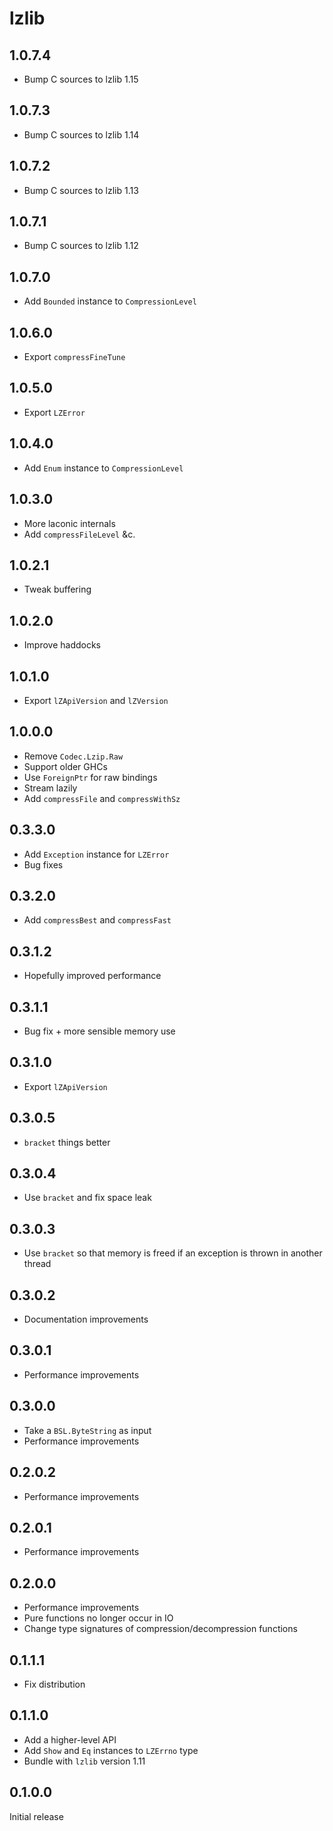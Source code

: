 # lzlib

## 1.0.7.4

  * Bump C sources to lzlib 1.15

## 1.0.7.3

  * Bump C sources to lzlib 1.14

## 1.0.7.2

  * Bump C sources to lzlib 1.13

## 1.0.7.1

  * Bump C sources to lzlib 1.12

## 1.0.7.0

  * Add `Bounded` instance to `CompressionLevel`

## 1.0.6.0

  * Export `compressFineTune`

## 1.0.5.0

  * Export `LZError`

## 1.0.4.0

  * Add `Enum` instance to `CompressionLevel`

## 1.0.3.0

  * More laconic internals
  * Add `compressFileLevel` &c.

## 1.0.2.1

  * Tweak buffering

## 1.0.2.0

  * Improve haddocks

## 1.0.1.0

  * Export `lZApiVersion` and `lZVersion`

## 1.0.0.0

  * Remove `Codec.Lzip.Raw`
  * Support older GHCs
  * Use `ForeignPtr` for raw bindings
  * Stream lazily
  * Add `compressFile` and `compressWithSz`

## 0.3.3.0

  * Add `Exception` instance for `LZError`
  * Bug fixes

## 0.3.2.0

  * Add `compressBest` and `compressFast`

## 0.3.1.2

  * Hopefully improved performance

## 0.3.1.1

  * Bug fix + more sensible memory use

## 0.3.1.0

  * Export `lZApiVersion`

## 0.3.0.5

  * `bracket` things better

## 0.3.0.4

  * Use `bracket` and fix space leak

## 0.3.0.3

  * Use `bracket` so that memory is freed if an exception is thrown in another
    thread

## 0.3.0.2

  * Documentation improvements

## 0.3.0.1

  * Performance improvements

## 0.3.0.0

  * Take a `BSL.ByteString` as input
  * Performance improvements

## 0.2.0.2

  * Performance improvements

## 0.2.0.1

  * Performance improvements

## 0.2.0.0

  * Performance improvements
  * Pure functions no longer occur in IO
  * Change type signatures of compression/decompression functions

## 0.1.1.1

  * Fix distribution

## 0.1.1.0

  * Add a higher-level API
  * Add `Show` and `Eq` instances to `LZErrno` type
  * Bundle with `lzlib` version 1.11

## 0.1.0.0

Initial release

